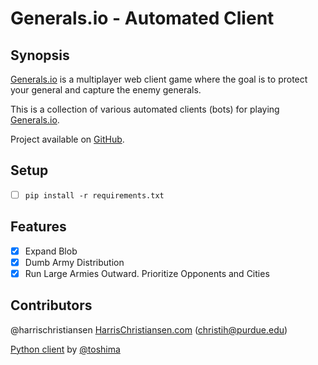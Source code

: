 # Generals.io - Automated Client

## Synopsis

[Generals.io](http://generals.io) is a multiplayer web client game where the goal is to protect your general and capture the enemy generals.  

This is a collection of various automated clients (bots) for playing [Generals.io](http://generals.io).  

Project available on [GitHub](https://github.com/harrischristiansen/generals-bot).  

## Setup

- [ ] `pip install -r requirements.txt`

## Features

- [X] Expand Blob
- [X] Dumb Army Distribution
- [X] Run Large Armies Outward. Prioritize Opponents and Cities

## Contributors

@harrischristiansen [HarrisChristiansen.com](http://www.harrischristiansen.com) (christih@purdue.edu)   

[Python client](https://github.com/toshima/generalsio) by [@toshima](https://github.com/toshima)